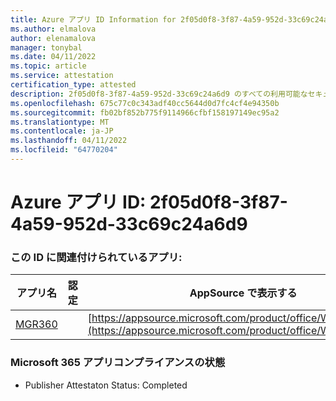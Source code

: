 ```yaml
---
title: Azure アプリ ID Information for 2f05d0f8-3f87-4a59-952d-33c69c24a6d9
ms.author: elmalova
author: elenamalova
manager: tonybal
ms.date: 04/11/2022
ms.topic: article
ms.service: attestation
certification_type: attested
description: 2f05d0f8-3f87-4a59-952d-33c69c24a6d9 のすべての利用可能なセキュリティとコンプライアンス情報。
ms.openlocfilehash: 675c77c0c343adf40cc5644d0d7fc4cf4e94350b
ms.sourcegitcommit: fb02bf852b775f9114966cfbf158197149ec95a2
ms.translationtype: MT
ms.contentlocale: ja-JP
ms.lasthandoff: 04/11/2022
ms.locfileid: "64770204"
---
```

# <a name="azure-app-id-2f05d0f8-3f87-4a59-952d-33c69c24a6d9"></a>Azure アプリ ID: 2f05d0f8-3f87-4a59-952d-33c69c24a6d9


### <a name="apps-associated-with-this-id"></a>この ID に関連付けられているアプリ:
| **アプリ名** | **認定** | **AppSource で表示する** |
|--------------|---------------|-----------------------|
| [MGR360](../forward/WA200003329.md) |  | [https://appsource.microsoft.com/product/office/WA200003329](https://appsource.microsoft.com/product/office/WA200003329) |

### <a name="microsoft-365-app-compliance-status"></a>Microsoft 365 アプリコンプライアンスの状態
- Publisher Attestaton Status: Completed
